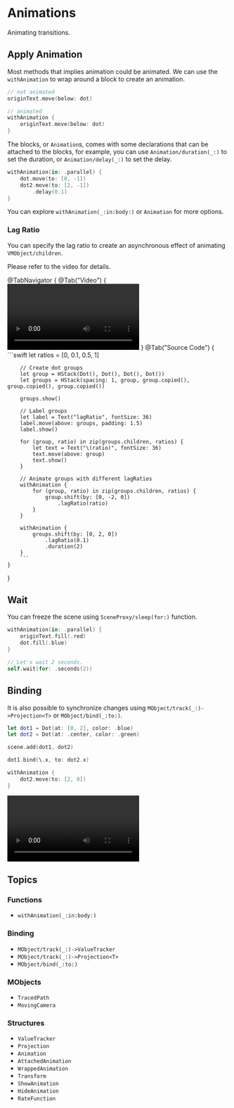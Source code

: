 
# Animations

Animating transitions.


## Apply Animation

Most methods that implies animation could be animated. We can use the `withAnimation` to wrap around a block to create an animation.

```swift
// not animated
originText.move(below: dot)

// animated
withAnimation {
    originText.move(below: dot)
}
```

The blocks, or ``Animation``s, comes with some declarations that can be attached to the blocks, for example, you can use ``Animation/duration(_:)`` to set the duration, or ``Animation/delay(_:)`` to set the delay.
```swift
withAnimation(in: .parallel) {
    dot.move(to: [0, -1])
    dot2.move(to: [2, -1])
        .delay(0.1)
}
```

You can explore ``withAnimation(_:in:body:)`` or ``Animation`` for more options.

### Lag Ratio

You can specify the lag ratio to create an asynchronous effect of animating ``VMObject/children``. 

Please refer to the video for details.

@TabNavigator {
    @Tab("Video") {
        ![Video](https://github.com/Vaida12345/Swift-Manim/raw/refs/heads/main/Sources/Manim/Documentation.docc/Resources/lagRatio.mov)
    }
    @Tab("Source Code") {
        ```swift
        let ratios = [0, 0.1, 0.5, 1]
        
        // Create dot groups
        let group = HStack(Dot(), Dot(), Dot(), Dot())
        let groups = HStack(spacing: 1, group, group.copied(), group.copied(), group.copied())
        
        groups.show()
        
        // Label groups
        let label = Text("lagRatio", fontSize: 36)
        label.move(above: groups, padding: 1.5)
        label.show()
        
        for (group, ratio) in zip(groups.children, ratios) {
            let text = Text("\(ratio)", fontSize: 36)
            text.move(above: group)
            text.show()
        }
        
        // Animate groups with different lagRatios
        withAnimation {
            for (group, ratio) in zip(groups.children, ratios) {
                group.shift(by: [0, -2, 0])
                    .lagRatio(ratio)
            }
        }
        
        withAnimation {
            groups.shift(by: [0, 2, 0])
                .lagRatio(0.1)
                .duration(2)
        }
        ```
    }
}

## Wait

You can freeze the scene using ``SceneProxy/sleep(for:)`` function.

```swift
withAnimation(in: .parallel) {
    originText.fill(.red)
    dot.fill(.blue)
}

// Let's wait 2 seconds.
self.wait(for: .seconds(2))
```

## Binding

It is also possible to synchronize changes using ``MObject/track(_:)->Projection<T>`` or ``MObject/bind(_:to:)``.

```swift
let dot1 = Dot(at: [0, 2], color: .blue)
let dot2 = Dot(at: .center, color: .green)

scene.add(dot1, dot2)

dot1.bind(\.x, to: dot2.x)

withAnimation {
    dot2.move(to: [2, 0])
}
```

![Video](https://github.com/Vaida12345/Swift-Manim/raw/refs/heads/main/Sources/Manim/Documentation.docc/Resources/bind.mov)

## Topics

### Functions
- ``withAnimation(_:in:body:)``

### Binding
- ``MObject/track(_:)->ValueTracker``
- ``MObject/track(_:)->Projection<T>``
- ``MObject/bind(_:to:)``

### MObjects
- ``TracedPath``
- ``MovingCamera``

### Structures
- ``ValueTracker``
- ``Projection``
- ``Animation``
- ``AttachedAnimation``
- ``WrappedAnimation``
- ``Transform``
- ``ShowAnimation``
- ``HideAnimation``
- ``RateFunction``

